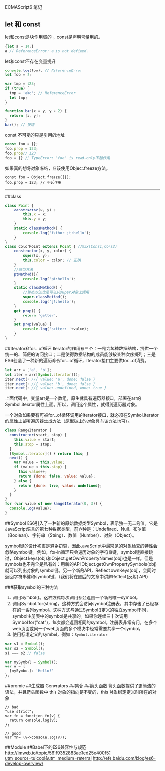 ECMAScript6 笔记

## let 和 const
let和const是块作用域的 ，const是声明常量用的。
```Javascript
{let a = 10;}
a // ReferenceError: a is not defined.
```
let和const不存在变量提升
```Javascript
console.log(foo); // ReferenceError
let foo = 2;
```
```Javascript
var tmp = 123;
if (true) {
  tmp = 'abc'; // ReferenceError
  let tmp;
}
```
```Javascript
function bar(x = y, y = 2) {
  return [x, y];
}
bar(); // 报错
```
const 不可变的只是引用的地址
```Javascript
const foo = {};
foo.prop = 123;
foo.prop// 123
foo = {} // TypeError: "foo" is read-only不起作用
```
如果真的想将对象冻结，应该使用Object.freeze方法。
```
const foo = Object.freeze({});
foo.prop = 123; // 不起作用
```
----------

##class

```javascript
class Point {
    constructor(x, y) {
        this.x = x;
        this.y = y;
    }
    static classMethod() {
        console.log('fathor jt:hello');
    }
}
class ColorPoint extends Point { //mix(Cons1,Cons2)
    constructor(x, y, color) {
        super(x, y);
        this.color = color; // 正确
    }
    //原型方法
    ptMethod(){
        console.log('pt:hello');
    }
    static classMethod() {
        //静态方法也是可以从super对象上调用
        super.classMethod();
        console.log('jt:hello');
    }
    get prop() {
        return 'getter';
    }
    set prop(value) {
        console.log('setter: '+value);
    }
}
```

##Iterator和for...of循环
Iterator的作用有三个：一是为各种数据结构，提供一个统一的、简便的访问接口；二是使得数据结构的成员能够按某种次序排列；三是ES6创造了一种新的遍历命令for...of循环，Iterator接口主要供for...of消费。
```Javascript
let arr = ['a', 'b'];
let iter = arr[Symbol.iterator]();
iter.next() //{ value: 'a', done: false }
iter.next() //{ value: 'b', done: false }
iter.next() //{ value: undefined, done: true }
```
上面代码中，变量arr是一个数组，原生就具有遍历器接口，部署在arr的Symbol.iterator属性上面。所以，调用这个属性，就得到遍历器对象。

一个对象如果要有可被for...of循环调用的Iterator接口，就必须在Symbol.iterator的属性上部署遍历器生成方法（原型链上的对象具有该方法也可）。
```javascript
class RangeIterator {
  constructor(start, stop) {
    this.value = start;
    this.stop = stop;
  }
  [Symbol.iterator]() { return this; }
  next() {
    var value = this.value;
    if (value < this.stop) {
      this.value++;
      return {done: false, value: value};
    } else {
      return {done: true, value: undefined};
    }
  }
}
for (var value of new RangeIterator(0, 3)) {
  console.log(value);
}
```

##Symbol
ES6引入了一种新的原始数据类型Symbol，表示独一无二的值。它是JavaScript语言的第七种数据类型，前六种是：Undefined、Null、布尔值（Boolean）、字符串（String）、数值（Number）、对象（Object）。

symbol键的设计初衷是避免初衷，因此JavaScript中最常见的对象检查的特性会忽略symbol键。例如，for-in循环只会遍历对象的字符串键，symbol键直接跳过，Object.keys(obj)和Object.getOwnPropertyNames(obj)也是一样。但是symbols也不完全是私有的：用新的API Object.getOwnPropertySymbols(obj)就可以列出对象的symbol键。另一个新的API，Reflect.ownKeys(obj)，会同时返回字符串键和symbol键。（我们将在随后的文章中讲解Reflect(反射) API）

###获取symbol的三种方法

 1. 调用Symbol()。这种方式每次调用都会返回一个新的唯一symbol。
 2. 调用Symbol.for(string)。这种方式会访问symbol注册表，其中存储了已经存在的一系列symbol。这种方式与通过Symbol()定义的独立symbol不同，symbol注册表中的symbol是共享的。如果你连续三十次调用Symbol.for("cat")，每次都会返回相同的symbol。注册表非常有用，在多个web页面或同一个web页面的多个模块中经常需要共享一个symbol。
 3. 使用标准定义的symbol，例如：`Symbol.iterator`

```javascript
var s1 = Symbol();
var s2 = Symbol();
s1 === s2 // false
```
```javascript
var mySymbol = Symbol();
var a = {
  [mySymbol]: 'Hello!'
};
```

##promie
##生成器 Generators
##集合
##箭头函数
箭头函数提供了更简洁的语法，并且箭头函数中 this 对象的指向是不变的，this 对象绑定定义时所在的对象
```
// bad
"use strict";
var fn = function fn(v) {
  return console.log(v);
};

// good
var fn= (v=>console.log(v));
```
##Module
##Babel下的ES6兼容性与规范
http://imweb.io/topic/561f9352883ae3ed25e400f5?utm_source=tuicool&utm_medium=referral
http://efe.baidu.com/blog/es6-develop-overview/
